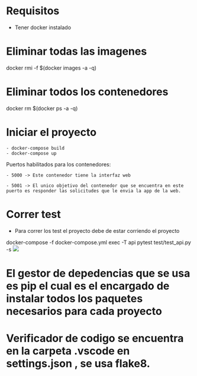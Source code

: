 # Requisitos
- Tener docker instalado

# Eliminar todas las imagenes
docker rmi -f $(docker images -a -q)

# Eliminar todos los contenedores
docker rm $(docker ps -a -q)

# Iniciar el proyecto
    - docker-compose build
    - docker-compose up

Puertos habilitados para los contenedores:

    - 5000 -> Este contenedor tiene la interfaz web

    - 5001 -> El unico objetivo del contenedor que se encuentra en este puerto es responder las solicitudes que le envia la app de la web.


# Correr test

- Para correr los test el proyecto debe de estar corriendo el proyecto

docker-compose -f docker-compose.yml exec -T api pytest test/test_api.py -s
![](images/test_api.PNG)

# El gestor de depedencias que se usa es pip el cual es el encargado de instalar todos los paquetes necesarios para cada proyecto

# Verificador de codigo se encuentra en la carpeta .vscode en settings.json , se usa flake8.